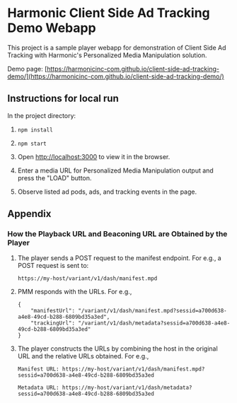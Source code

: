 # Harmonic Client Side Ad Tracking Demo Webapp

This project is a sample player webapp for demonstration of Client Side Ad Tracking with Harmonic's Personalized Media Manipulation solution.

Demo page: [https://harmonicinc-com.github.io/client-side-ad-tracking-demo/](https://harmonicinc-com.github.io/client-side-ad-tracking-demo/)

## Instructions for local run

In the project directory:

1. `npm install`

2. `npm start`

3. Open [http://localhost:3000](http://localhost:3000) to view it in the browser.

4. Enter a media URL for Personalized Media Manipulation output and press the "LOAD" button.

5. Observe listed ad pods, ads, and tracking events in the page.

## Appendix

### How the Playback URL and Beaconing URL are Obtained by the Player

1. The player sends a POST request to the manifest endpoint. For e.g., a POST request is sent to:
    ```
    https://my-host/variant/v1/dash/manifest.mpd
    ```

2. PMM responds with the URLs. For e.g.,
    ```
    {
        "manifestUrl": "/variant/v1/dash/manifest.mpd?sessid=a700d638-a4e8-49cd-b288-6809bd35a3ed",
        "trackingUrl": "/variant/v1/dash/metadata?sessid=a700d638-a4e8-49cd-b288-6809bd35a3ed"
    }
    ```

3. The player constructs the URLs by combining the host in the original URL and the relative URLs obtained. For e.g.,
    ```
    Manifest URL: https://my-host/variant/v1/dash/manifest.mpd?sessid=a700d638-a4e8-49cd-b288-6809bd35a3ed

    Metadata URL: https://my-host/variant/v1/dash/metadata?sessid=a700d638-a4e8-49cd-b288-6809bd35a3ed
    ```